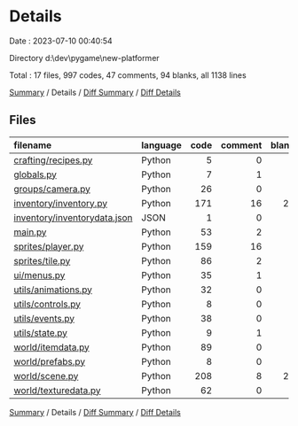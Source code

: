 # Details

Date : 2023-07-10 00:40:54

Directory d:\\dev\\pygame\\new-platformer

Total : 17 files,  997 codes, 47 comments, 94 blanks, all 1138 lines

[Summary](results.md) / Details / [Diff Summary](diff.md) / [Diff Details](diff-details.md)

## Files
| filename | language | code | comment | blank | total |
| :--- | :--- | ---: | ---: | ---: | ---: |
| [crafting/recipes.py](/crafting/recipes.py) | Python | 5 | 0 | 0 | 5 |
| [globals.py](/globals.py) | Python | 7 | 1 | 1 | 9 |
| [groups/camera.py](/groups/camera.py) | Python | 26 | 0 | 6 | 32 |
| [inventory/inventory.py](/inventory/inventory.py) | Python | 171 | 16 | 21 | 208 |
| [inventory/inventorydata.json](/inventory/inventorydata.json) | JSON | 1 | 0 | 0 | 1 |
| [main.py](/main.py) | Python | 53 | 2 | 7 | 62 |
| [sprites/player.py](/sprites/player.py) | Python | 159 | 16 | 9 | 184 |
| [sprites/tile.py](/sprites/tile.py) | Python | 86 | 2 | 8 | 96 |
| [ui/menus.py](/ui/menus.py) | Python | 35 | 1 | 8 | 44 |
| [utils/animations.py](/utils/animations.py) | Python | 32 | 0 | 2 | 34 |
| [utils/controls.py](/utils/controls.py) | Python | 8 | 0 | 1 | 9 |
| [utils/events.py](/utils/events.py) | Python | 38 | 0 | 1 | 39 |
| [utils/state.py](/utils/state.py) | Python | 9 | 1 | 0 | 10 |
| [world/itemdata.py](/world/itemdata.py) | Python | 89 | 0 | 5 | 94 |
| [world/prefabs.py](/world/prefabs.py) | Python | 8 | 0 | 0 | 8 |
| [world/scene.py](/world/scene.py) | Python | 208 | 8 | 21 | 237 |
| [world/texturedata.py](/world/texturedata.py) | Python | 62 | 0 | 4 | 66 |

[Summary](results.md) / Details / [Diff Summary](diff.md) / [Diff Details](diff-details.md)
